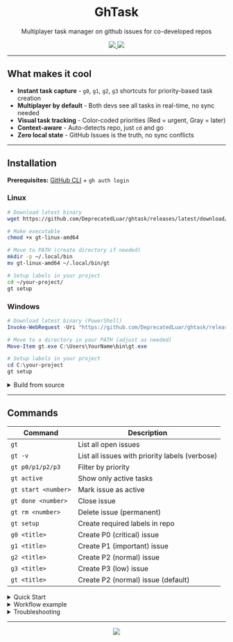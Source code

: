 <h1 align="center">GhTask</h1>

<p align="center">Multiplayer task manager on github issues for co-developed repos</p>

<p align="center">
  <a href="https://github.com/DeprecatedLuar/ghtask/stargazers">
    <img src="https://img.shields.io/github/stars/DeprecatedLuar/ghtask?style=for-the-badge&logo=github&color=1f6feb&logoColor=white&labelColor=black"/>
  </a>
  <a href="https://github.com/DeprecatedLuar/ghtask/blob/main/LICENSE">
    <img src="https://img.shields.io/github/license/DeprecatedLuar/ghtask?style=for-the-badge&color=green&labelColor=black"/>
  </a>
</p>

---

## What makes it cool

- **Instant task capture** - `g0`, `g1`, `g2`, `g3` shortcuts for priority-based task creation
- **Multiplayer by default** - Both devs see all tasks in real-time, no sync needed
- **Visual task tracking** - Color-coded priorities (Red = urgent, Gray = later)
- **Context-aware** - Auto-detects repo, just `cd` and go
- **Zero local state** - GitHub Issues is the truth, no sync conflicts

---

## Installation

**Prerequisites:** [GitHub CLI](https://cli.github.com/) + `gh auth login`

### Linux

```bash
# Download latest binary
wget https://github.com/DeprecatedLuar/ghtask/releases/latest/download/gt-linux-amd64

# Make executable
chmod +x gt-linux-amd64

# Move to PATH (create directory if needed)
mkdir -p ~/.local/bin
mv gt-linux-amd64 ~/.local/bin/gt

# Setup labels in your project
cd ~/your-project/
gt setup
```

### Windows

```powershell
# Download latest binary (PowerShell)
Invoke-WebRequest -Uri "https://github.com/DeprecatedLuar/ghtask/releases/latest/download/gt-windows-amd64.exe" -OutFile "gt.exe"

# Move to a directory in your PATH (adjust as needed)
Move-Item gt.exe C:\Users\YourName\bin\gt.exe

# Setup labels in your project
cd C:\your-project
gt setup
```

<details>
<summary>Build from source</summary>

<br>

```bash
git clone https://github.com/DeprecatedLuar/ghtask.git
cd ghtask
go build -o gt

# Linux/Mac
mkdir -p ~/.local/bin
cp gt ~/.local/bin/

# Windows
go build -o gt.exe
move gt.exe C:\Users\YourName\bin\
```

</details>

---

## Commands

| Command | Description |
|---------|-------------|
| `gt` | List all open issues |
| `gt -v` | List all issues with priority labels (verbose) |
| `gt p0/p1/p2/p3` | Filter by priority |
| `gt active` | Show only active tasks |
| `gt start <number>` | Mark issue as active |
| `gt done <number>` | Close issue |
| `gt rm <number>` | Delete issue (permanent) |
| `gt setup` | Create required labels in repo |
| `g0 <title>` | Create P0 (critical) issue |
| `g1 <title>` | Create P1 (important) issue |
| `g2 <title>` | Create P2 (normal) issue |
| `g3 <title>` | Create P3 (low) issue |
| `gt <title>` | Create P2 (normal) issue (default) |

<details>
<summary>Quick Start</summary>

<br>

```bash
# Create tasks with priority shortcuts
g0 production is down!              # Critical (P0)
g1 implement user authentication    # Important (P1)
g2 add unit tests for login         # Normal (P2)
g3 update documentation             # Low priority (P3)

# List and filter
gt              # All open issues
gt p0           # Only P0 tasks
gt active       # Only active tasks

# Manage lifecycle
gt start 234    # Mark #234 as active
gt done 567     # Close #567
```

</details>

<details>
<summary>Workflow example</summary>

<br>

**Morning - Check what's on fire:**
```bash
$ gt
#234  P0  Fix auth bug               # RED - do this NOW
#235  P1  Implement feature X        # ORANGE - important
#567  P2  Add tests                  # WHITE (ACTIVE - highlighted)
#891  P3  Update docs                # GRAY - meh
```

**Start working on something:**
```bash
$ gt start 235
✓ Activated #235
```

**Capture tasks as they come up:**
```bash
$ g1 investigate memory leak
Created issue #892

$ g2 refactor auth module
Created issue #893
```

**Wrap up:**
```bash
$ gt done 567
✓ Closed #567: Add tests
```

</details>

<details>
<summary>Troubleshooting</summary>

<br>

**Not in a git repository:**
```
Error: not in a git repository or no origin remote
```
→ Make sure you're in a git repo with a GitHub remote (`git remote -v`)

**Remote is not GitHub:**
```
Error: could not parse GitHub repo from: git@gitlab.com:user/repo.git
```
→ `gt` only works with GitHub repos (sorry GitLab fans)

**gh not installed:**
```
Error: 'gh' command not found
```
→ Install from https://cli.github.com/

**Not authenticated:**
```
Error: Not authenticated with GitHub
```
→ Run `gh auth login`

**Environment variables (optional):**
```bash
export GT_REPO="owner/repo"        # Override auto-detected repo
export GITHUB_TOKEN="ghp_..."      # Use different GitHub account
```

</details>

---

<p align="center">
  <a href="https://github.com/DeprecatedLuar/ghtask/issues">
    <img src="https://img.shields.io/badge/Found%20a%20bug%3F-Report%20it!-red?style=for-the-badge&logo=github&logoColor=white&labelColor=black"/>
  </a>
</p>
